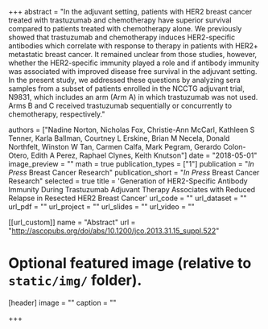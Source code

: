 +++
abstract = "In the adjuvant setting, patients with HER2 breast cancer treated with trastuzumab and chemotherapy have superior survival compared to patients treated with chemotherapy alone. We previously showed that trastuzumab and chemotherapy induces HER2-specific antibodies which correlate with response to therapy in patients with HER2+ metastatic breast cancer. It remained unclear from those studies, however, whether the HER2-specific immunity played a role and if antibody immunity was associated with improved disease free survival in the adjuvant setting. In the present study, we addressed these questions by analyzing sera samples from a subset of patients enrolled in the NCCTG adjuvant trial, N9831, which includes an arm (Arm A) in which trastuzumab was not used. Arms B and C received trastuzumab sequentially or concurrently to chemotherapy, respectively."

authors = ["Nadine Norton, Nicholas Fox, Christie-Ann McCarl, Kathleen S Tenner, Karla Ballman, Courtney L Erskine, Brian M Necela, Donald Northfelt, Winston W Tan, Carmen Calfa, Mark Pegram, Gerardo Colon-Otero, Edith A Perez, Raphael Clynes, Keith Knutson"]
date = "2018-05-01"
image_preview = ""
math = true
publication_types = ["1"]
publication = "*In Press* Breast Cancer Research"
publication_short = "*In Press* Breast Cancer Research"
selected = true
title = 'Generation of HER2-Specific Antibody Immunity During Trastuzumab Adjuvant Therapy Associates with Reduced Relapse in Resected HER2 Breast Cancer'
url_code = ""
url_dataset = ""
url_pdf = ""
url_project = ""
url_slides = ""
url_video = ""

[[url_custom]]
name = "Abstract"
url = "http://ascopubs.org/doi/abs/10.1200/jco.2013.31.15_suppl.522"




# Optional featured image (relative to `static/img/` folder).
[header]
image = ""
caption = ""

+++

